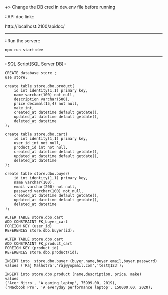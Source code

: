 +> Change the DB cred in dev.env file before running

::API doc link::

http://localhost:2100/apidoc/


********************************************************

::Run the server::
 
```
npm run start:dev
```


*******************************************************


::SQL Script(SQL Server DB)::


```
CREATE database store ;
use store;

create table store.dbo.product(
	id int identity(1,1) primary key,
	name varchar(100) not null,
	description varchar(500),
	price decimal(15,4) not null,
	make int,
	created_at datetime default getdate(),
	updated_at datetime default getdate(),
	deleted_at datetime
);

create table store.dbo.cart(
	id int identity(1,1) primary key,
	user_id int not null,
	product_id int not null,
	created_at datetime default getdate(),
	updated_at datetime default getdate(),
	deleted_at datetime
);

create table store.dbo.buyer(
	id int identity(1,1) primary key,
	name varchar(100),
	email varchar(200) not null,
	password varchar(100) not null,
	created_at datetime default getdate(),
	updated_at datetime default getdate(),
	deleted_at datetime
);

ALTER TABLE store.dbo.cart 
ADD CONSTRAINT FK_buyer_cart
FOREIGN KEY (user_id) 
REFERENCES store.dbo.buyer(id);

ALTER TABLE store.dbo.cart 
ADD CONSTRAINT FK_product_cart
FOREIGN KEY (product_id) 
REFERENCES store.dbo.product(id);

INSERT into  store.dbo.buyer (buyer.name,buyer.email,buyer.password) 
values ('Raj Malhotra','raj@yopmail.com','test@123');

INSERT into store.dbo.product (name,description, price, make)
values
('Acer Nitro', 'A gaming laptop', 75999.00, 2019),
('Macbook Pro', 'A everyday performance laptop', 150000.00, 2020);
```
